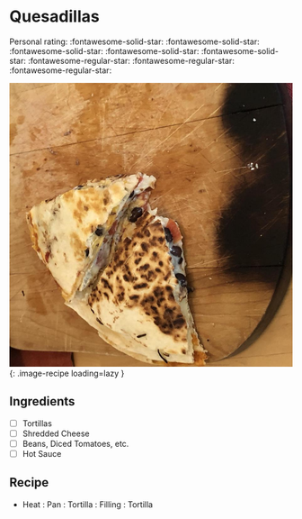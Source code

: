 <!-- Needs Manual Review -->

<!-- Do not modify sections with "AUTO-*". They are updated by make.py -->

# Quesadillas

<!-- rating=2; (User can specify rating on scale of 1-5) -->
<!-- AUTO-UserRating -->
Personal rating: :fontawesome-solid-star: :fontawesome-solid-star: :fontawesome-solid-star: :fontawesome-solid-star: :fontawesome-solid-star: :fontawesome-regular-star: :fontawesome-regular-star: :fontawesome-regular-star:
<!-- /AUTO-UserRating -->

<!-- name_image=quesadillas.jpeg; (User can specify image name) -->
<!-- AUTO-Image -->
![quesadillas.jpeg](./quesadillas.jpeg){: .image-recipe loading=lazy }
<!-- /AUTO-Image -->

## Ingredients

* [ ] Tortillas
* [ ] Shredded Cheese
* [ ] Beans, Diced Tomatoes, etc.
* [ ] Hot Sauce

## Recipe

* Heat : Pan : Tortilla : Filling : Tortilla
